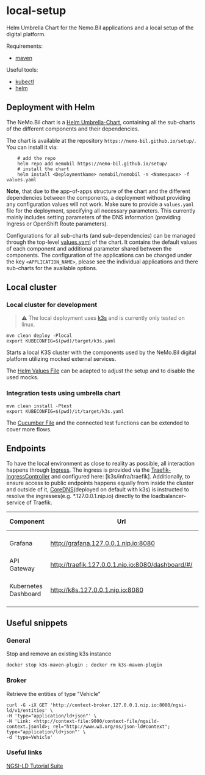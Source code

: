 # local-setup
Helm Umbrella Chart for the Nemo.Bil applications and a local setup of the digital platform.

Requirements:
- [maven](https://maven.apache.org/)

Useful tools:
- [kubectl](https://kubernetes.io/docs/reference/kubectl/)
- [helm](https://helm.sh/)

## Deployment with Helm

The NeMo.Bil chart is a [Helm Umbrella-Chart](https://helm.sh/docs/howto/charts_tips_and_tricks/#complex-charts-with-many-dependencies), containing all the sub-charts of the different components and their dependencies.

The chart is available at the repository ```https://nemo-bil.github.io/setup/```. You can install it via:

```shell
    # add the repo
    helm repo add nemobil https://nemo-bil.github.io/setup/
    # install the chart
    helm install <DeploymentName> nemobil/nemobil -n <Namespace> -f values.yaml
```
**Note,** that due to the app-of-apps structure of the chart and the different dependencies between the components, a deployment without providing any configuration values will not work. Make sure to provide a
`values.yaml` file for the deployment, specifying all necessary parameters. This currently mainly includes setting parameters of the DNS information (providing Ingress or OpenShift Route parameters).

Configurations for all sub-charts (and sub-dependencies) can be managed through the top-level [values.yaml](./charts/nemobil/values.yaml) of the chart. It contains the default values of each component and additional parameter shared between the components. The configuration of the applications can be changed under the key ```<APPLICATION_NAME>```, please see the individual applications and there sub-charts for the available options.  

## Local cluster
### Local cluster for development

> :warning: The local deployment uses [k3s](https://k3s.io/) and is currently only tested on linux.

```
mvn clean deploy -Plocal
export KUBECONFIG=$(pwd)/target/k3s.yaml
```

Starts a local K3S cluster with the components used by the NeMo.Bil digital platform utilizing mocked external services.

The [Helm Values File](k3s/local.yaml) can be adapted to adjust the setup and to disable the used mocks. 

### Integration tests using umbrella chart

```
mvn clean install -Ptest
export KUBECONFIG=$(pwd)/it/target/k3s.yaml
```

The [Cucumber File](it/src/main/resources/it/buchungsanfrage.feature) and the connected test functions can be extended to cover more flows.


## Endpoints
To have the local environment as close to reality as possible, all interaction happens
through [Ingress](https://kubernetes.io/docs/concepts/services-networking/ingress/). The ingress is provided via the
[Traefik-IngressController](https://doc.traefik.io/traefik/providers/kubernetes-ingress/) and configured
here: [k3s/infra/traefik]. Additionally, to ensure access to public endpoints happens
equally from inside the cluster and outside of it, [CoreDNS](https://coredns.io/)(deployed on default with k3s) is
instructed to resolve the ingresses(e.g. *.127.0.0.1.nip.io) directly to the loadbalancer-service of Traefik.

| Component            | Url                                               | User credentials               |
|----------------------|---------------------------------------------------|--------------------------------|
| Grafana              | http://grafana.127.0.0.1.nip.io:8080              | see secret "local/local-grafana" |
| API Gateway          | http://traefik.127.0.0.1.nip.io:8080/dashboard/#/ | -/-                            |
| Kubernetes Dashboard | http://k8s.127.0.0.1.nip.io:8080                  |  `kubectl create token observability-kubernetes-dashboard`                             |



## Useful snippets

### General

Stop and remove an existing k3s instance
```
docker stop k3s-maven-plugin ; docker rm k3s-maven-plugin
```

### Broker

Retrieve the entities of type "Vehicle" 
```
curl -G -iX GET 'http://context-broker.127.0.0.1.nip.io:8080/ngsi-ld/v1/entities' \
-H 'type="application/ld+json"' \
-H 'Link: <http://context-file:9000/context-file/ngsild-context.jsonld>; rel="http://www.w3.org/ns/json-ld#context"; type="application/ld+json"' \
-d 'type=Vehicle'
```

### Useful links

[NGSI-LD Tutorial Suite](https://github.com/FIWARE/tutorials.NGSI-LD)
